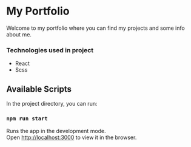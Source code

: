 # My Portfolio

Welcome to my portfolio where you can find my projects and some info about me.

### Technologies used in project

- React
- Scss

## Available Scripts

In the project directory, you can run:

### `npm run start`

Runs the app in the development mode.\
Open [http://localhost:3000](http://localhost:3000) to view it in the browser.
